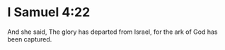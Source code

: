 # I Samuel 4:22

And she said, The glory has departed from Israel, for the ark of God has been captured.
